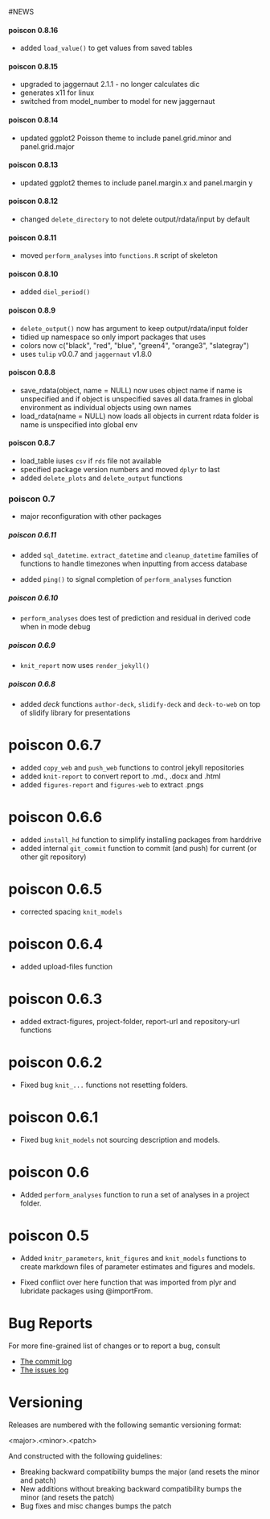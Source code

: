 #NEWS

#### poiscon 0.8.16

* added `load_value()` to get values from saved tables

#### poiscon 0.8.15

* upgraded to jaggernaut 2.1.1 - no longer calculates dic
* generates x11 for linux
* switched from model_number to model for new jaggernaut

#### poiscon 0.8.14

- updated ggplot2 Poisson theme to include panel.grid.minor and panel.grid.major

#### poiscon 0.8.13

- updated ggplot2 themes to include panel.margin.x and panel.margin y

#### poiscon 0.8.12

- changed `delete_directory` to not delete output/rdata/input by default

#### poiscon 0.8.11

- moved `perform_analyses` into `functions.R` script of skeleton

#### poiscon 0.8.10

- added `diel_period()`

#### poiscon 0.8.9

- `delete_output()` now has argument to keep output/rdata/input folder
- tidied up namespace so only import packages that uses
- colors now c("black", "red", "blue", "green4", "orange3", "slategray")
- uses `tulip` v0.0.7 and `jaggernaut` v1.8.0

#### poiscon 0.8.8

* save_rdata(object, name = NULL) now uses object name if
name is unspecified and if object is unspecified saves all
data.frames in global environment as individual objects
using own names
* load_rdata(name = NULL) now loads all objects in
current rdata folder is name is unspecified into 
global env

#### poiscon 0.8.7

* load_table iuses `csv` if `rds` file not available
* specified package version numbers and moved `dplyr` to last
* added `delete_plots` and `delete_output` functions

### poiscon 0.7

* major reconfiguration with other packages

##### poiscon 0.6.11

* added `sql_datetime`. `extract_datetime` and `cleanup_datetime` families of functions
to handle timezones when inputting from access database

* added `ping()` to signal completion of `perform_analyses` function

##### poiscon 0.6.10

* `perform_analyses` does test of prediction and residual in derived code
when in mode debug

##### poiscon 0.6.9

* `knit_report` now uses `render_jekyll()`

##### poiscon 0.6.8

* added *deck* functions `author-deck`, `slidify-deck` and `deck-to-web` 
on top of slidify library for presentations

# poiscon 0.6.7

* added `copy_web` and `push_web` functions to control jekyll repositories
* added `knit-report` to convert report to .md., .docx and .html
* added `figures-report` and `figures-web` to extract .pngs

# poiscon 0.6.6

* added `install_hd` function to simplify installing packages from harddrive
* added internal `git_commit` function to commit (and push) for current (or other git repository)

# poiscon 0.6.5

* corrected spacing `knit_models`

# poiscon 0.6.4

* added upload-files function

# poiscon 0.6.3

* added extract-figures, project-folder, report-url and repository-url functions

# poiscon 0.6.2

* Fixed bug `knit_...` functions not resetting folders.

# poiscon 0.6.1

* Fixed bug `knit_models` not sourcing description and models.

# poiscon 0.6

* Added `perform_analyses` function to run a set of analyses in a project folder.

# poiscon 0.5

* Added `knitr_parameters`, `knit_figures` and `knit_models` functions to 
create markdown files of parameter estimates and figures and models.

* Fixed conflict over here function that was imported from plyr and lubridate
packages using @importFrom.

# Bug Reports 

For more fine-grained list of changes or to report a bug, consult 

* [The commit log](https://github.com/poissonconsulting/poiscon/commits/master)
* [The issues log](https://github.com/poissonconsulting/poiscon/issues)

# Versioning

Releases are numbered with the following semantic versioning format:

\<major\>.\<minor\>.\<patch\>

And constructed with the following guidelines:

* Breaking backward compatibility bumps the major (and resets the minor 
  and patch)
* New additions without breaking backward compatibility bumps the minor 
  (and resets the patch)
* Bug fixes and misc changes bumps the patch
